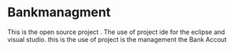 # Bankmanagment
This is the open source project . The use of project ide for the eclipse and visual studio. this is the use of project is the management the Bank Accout 
